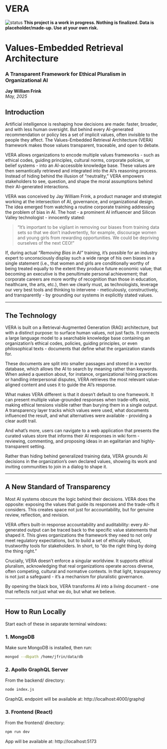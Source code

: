 # VERA

![status](https://img.shields.io/badge/status-WIP-yellow)
**This project is a work in progress. Nothing is finalized. Data is placeholder/made-up. Use at your own risk.**


# Values-Embedded Retrieval Architecture  
### A Transparent Framework for Ethical Pluralism in Organizational AI

**Jay William Frink**  
*May, 2025*


## Introduction

Artificial intelligence is reshaping how decisions are made: faster, broader, and with less human oversight. But behind every AI-generated recommendation or policy lies a set of implicit values, often invisible to the people they affect. The Values-Embedded Retrieval Architecture (VERA) framework makes those values transparent, traceable, and open to debate.

VERA allows organizations to encode multiple values frameworks - such as ethical codes, guiding principles, cultural norms, corporate policies, or belief systems - into an AI-accessible knowledge base. These values are then semantically retrieved and integrated into the AI’s reasoning process. Instead of hiding behind the illusion of “neutrality,” VERA empowers stakeholders to see, question, and shape the moral assumptions behind their AI-generated interactions.

VERA was conceived by Jay William Frink, a product manager and strategist working at the intersection of AI, governance, and organizational design. The idea emerged from watching a routine corporate training addressing the problem of bias in AI. The host - a prominent AI influencer and Silicon Valley technologist - innocently stated:

> “It’s important to be vigilant in removing our biases from training data sets so that we don’t inadvertently, for example, discourage women and young girls from rewarding opportunities. We could be depriving ourselves of the next CEO!”

If, during actual *“Removing Bias in AI”* training, it’s possible for an industry expert to unconsciously display such a wide range of his own biases in a single statement (i.e., that women and girls are conditionally worthy of being treated equally to the extent they produce future economic value; that becoming an executive is the penultimate personal achievement; that corporate careers are more worthy of recognition than those in education, healthcare, the arts, etc.), then we clearly must, as technologists, leverage our very best tools and thinking to intervene - meticulously, constructively, and transparently - by grounding our systems in explicitly stated values.

---

## The Technology

VERA is built on a Retrieval-Augmented Generation (RAG) architecture, but with a distinct purpose: to surface human values, not just facts. It connects a large language model to a searchable knowledge base containing an organization’s ethical codes, policies, guiding principles, or even philosophical texts - documents that define what the organization stands for.

These documents are split into smaller passages and stored in a vector database, which allows the AI to search by meaning rather than keywords. When asked a question about, for instance, organizational hiring practices or handling interpersonal disputes, VERA retrieves the most relevant value-aligned content and uses it to guide the AI’s response.

What makes VERA different is that it doesn’t default to one framework. It can present multiple value-grounded responses when trade-offs exist, making ethical tensions visible rather than burying them in a single output. A transparency layer tracks which values were used, what documents influenced the result, and what alternatives were available - providing a clear audit trail.

And what’s more, users can navigate to a web application that presents the curated values store that informs their AI responses in wiki form - reviewing, commenting, and proposing ideas in an egalitarian and highly-transparent setting.

Rather than hiding behind generalized training data, VERA grounds AI decisions in the organization’s own declared values, showing its work and inviting communities to join in a dialog to shape it.

---

## A New Standard of Transparency

Most AI systems obscure the logic behind their decisions. VERA does the opposite: exposing the values that guide its responses and the trade-offs it considers. This creates space not just for accountability, but for genuine review, reflection, and revision.

VERA offers built-in response accountability and auditability: every AI-generated output can be traced back to the specific value statements that shaped it. This gives organizations the framework they need to not only meet regulatory expectations, but to build a set of ethically robust, trustworthy tools for stakeholders. In short, to “do the right thing by doing the thing right.”

Crucially, VERA doesn’t enforce a singular worldview. It supports ethical pluralism, acknowledging that real organizations operate across diverse, often competing, cultural and normative contexts. In that light, transparency is not just a safeguard - it’s a mechanism for pluralistic governance.

By opening the black box, VERA transforms AI into a living document - one that reflects not just what we do, but what we believe.

---

## How to Run Locally

Start each of these in separate terminal windows:

### 1. MongoDB

Make sure MongoDB is installed, then run:

```bash
mongod --dbpath /home/jfrin/data/db
```

### 2. Apollo GraphQL Server

From the backend/ directory:

```bash
node index.js
```

GraphQL endpoint will be available at:
http://localhost:4000/graphql

### 3. Frontend (React)

From the frontend/ directory:

```bash
npm run dev
```
App will be available at:
http://localhost:5173
